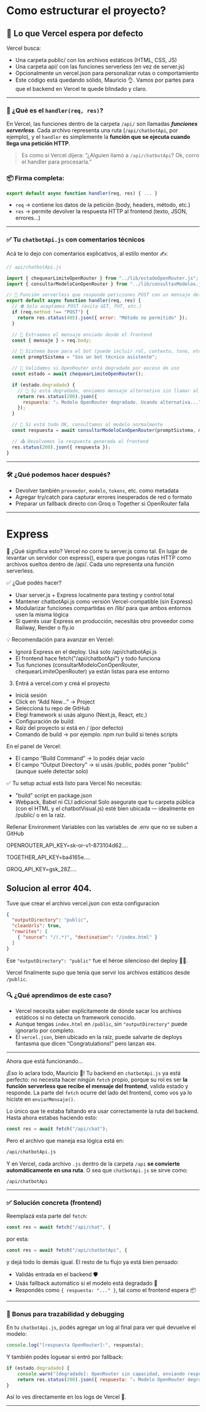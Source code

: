 # Como estructurar el proyecto?

## 🧠 Lo que Vercel espera por defecto

Vercel busca:

- Una carpeta public/ con los archivos estáticos (HTML, CSS, JS)
- Una carpeta api/ con las funciones serverless (en vez de server.js)
- Opcionalmente un vercel.json para personalizar rutas o comportamiento
- Este código está quedando sólido, Mauricio 👌. Vamos por partes para que el backend en Vercel te quede blindado y claro.

---

### 🧠 ¿Qué es el `handler(req, res)`?

En Vercel, las funciones dentro de la carpeta `/api/` son llamadas **_funciones serverless_**. Cada archivo representa una ruta (`/api/chatbotApi`, por ejemplo), y el `handler` es simplemente la **función que se ejecuta cuando llega una petición HTTP**.

> Es como si Vercel dijera: “¿Alguien llamó a `/api/chatbotApi`? Ok, corro el handler para procesarla.”

### 📦 Firma completa:

```js
export default async function handler(req, res) { ... }
```

- `req` → contiene los datos de la petición (body, headers, método, etc.)
- `res` → permite devolver la respuesta HTTP al frontend (texto, JSON, errores...)

---

### ✅ Tu `chatbotApi.js` con comentarios técnicos

Acá te lo dejo con comentarios explicativos, al estilo mentor ✍️:

```js
// api/chatbotApi.js

import { chequearLimiteOpenRouter } from "../lib/estadoOpenRouter.js";
import { consultarModeloConOpenRouter } from "../lib/consultasModelos.js";

// 🔁 Función serverless que responde peticiones POST con un mensaje del modelo
export default async function handler(req, res) {
  // ⛔ Solo aceptamos POST (evita GET, PUT, etc.)
  if (req.method !== "POST") {
    return res.status(405).json({ error: "Método no permitido" });
  }

  // 📝 Extraemos el mensaje enviado desde el frontend
  const { mensaje } = req.body;

  // 🧠 Sistema base para el bot (puede incluir rol, contexto, tono, etc.)
  const promptSistema = "Sos un bot técnico asistente";

  // 🔐 Validamos si OpenRouter está degradado por exceso de uso
  const estado = await chequearLimiteOpenRouter();

  if (estado.degradado) {
    // 🚧 Si está degradado, enviamos mensaje alternativo sin llamar al modelo
    return res.status(200).json({
      respuesta: "⚠️ Modelo OpenRouter degradado. Usando alternativa..."
    });
  }

  // 📡 Si está todo OK, consultamos al modelo normalmente
  const respuesta = await consultarModeloConOpenRouter(promptSistema, mensaje);

  // 📤 Devolvemos la respuesta generada al frontend
  res.status(200).json({ respuesta });
}
```

---

### 🛠️ ¿Qué podemos hacer después?

- Devolver también `proveedor`, `modelo`, `tokens`, etc. como metadata
- Agregar try/catch para capturar errores inesperados de red o formato
- Preparar un fallback directo con Groq o Together si OpenRouter falla

---
# Express

🛑 ¿Qué significa esto?
Vercel no corre tu server.js como tal. En lugar de levantar un servidor con express(), espera que pongas rutas HTTP como archivos sueltos dentro de /api/. Cada uno representa una función serverless.

✅ ¿Qué podés hacer?
- Usar server.js + Express localmente para testing y control total
- Mantener chatbotApi.js como versión Vercel-compatible (sin Express)
- Modularizar funciones compartidas en /lib/ para que ambos entornos usen la misma lógica
- Si querés usar Express en producción, necesitás otro proveedor como Railway, Render o fly.io

💡 Recomendación para avanzar en Vercel:
- Ignorá Express en el deploy. Usá solo /api/chatbotApi.js
- El frontend hace fetch("/api/chatbotApi") y todo funciona
- Tus funciones (consultarModeloConOpenRouter, chequearLimiteOpenRouter) ya están listas para ese entorno


3. Entrá a vercel.com y creá el proyecto
- Iniciá sesión
- Click en “Add New…” → Project
- Seleccioná tu repo de GitHub
- Elegí framework si usás alguno (Next.js, React, etc.)
- Configuración de build:
- Raíz del proyecto si está en / (por defecto)
- Comando de build → por ejemplo: npm run build si tenés scripts


En el panel de Vercel:
- El campo “Build Command” → lo podés dejar vacío
- El campo “Output Directory” → si usás /public, podés poner "public" (aunque suele detectar solo)

✅ Tu setup actual está listo para Vercel
No necesitás:
- "build" script en package.json
- Webpack, Babel ni CLI adicional
Solo asegurate que tu carpeta pública (con el HTML y el chatbotVisual.js) esté bien ubicada — idealmente en /public/ o en la raíz.


Rellenar Environment Variables con las variables de .env que no se suben a GitHub

OPENROUTER_API_KEY=sk-or-v1-873104d62....

TOGETHER_API_KEY=ba4165e....

GROQ_API_KEY=gsk_28Z....


## Solucion al error 404.

Tuve que crear el archivo vercel.json con esta configuracion

```JSON
{
  "outputDirectory": "public",
  "cleanUrls": true,
  "rewrites": [
    { "source": "/(.*)", "destination": "/index.html" }
  ]
}

```

Ese `"outputDirectory": "public"` fue el héroe silencioso del deploy 🦸‍♂️. 

Vercel finalmente supo que tenía que servir los archivos estáticos desde `/public`.



### 🔍 ¿Qué aprendimos de este caso?

- Vercel necesita saber explícitamente de dónde sacar los archivos estáticos si no detecta un framework conocido.
- Aunque tengas `index.html` en `/public`, sin `"outputDirectory"` puede ignorarlo por completo.
- El `vercel.json`, bien ubicado en la raíz, puede salvarte de deploys fantasma que dicen “Congratulations!” pero lanzan `404`.

---

Ahora que está funcionando...  


¡Eso lo aclara todo, Mauricio 👏! Tu backend en `chatbotApi.js` ya está perfecto: no necesita hacer ningún `fetch` propio, porque su rol es ser **la función serverless que recibe el mensaje del frontend**, valida estado y responde. La parte del `fetch` ocurre del lado del frontend, como vos ya lo hiciste en `enviarMensaje()`.

Lo único que te estaba faltando era usar correctamente la ruta del backend. Hasta ahora estabas haciendo esto:

```js
const res = await fetch("/api/chat");
```

Pero el archivo que maneja esa lógica está en:

```txt
/api/chatbotApi.js
```

Y en Vercel, cada archivo `.js` dentro de la carpeta `/api` **se convierte automáticamente en una ruta**. O sea que `chatbotApi.js` se sirve como:

```
/api/chatbotApi
```

---

### ✅ Solución concreta (frontend)

Reemplazá esta parte del `fetch`:

```js
const res = await fetch("/api/chat", {
```

por esta:

```js
const res = await fetch("/api/chatbotApi", {
```

y dejá todo lo demás igual. El resto de tu flujo ya está bien pensado:

- Validás entrada en el backend 🛡️
- Usás fallback automático si el modelo está degradado 🔁
- Respondés como `{ respuesta: "..." }`, tal como el frontend espera 📦

---

### 🧠 Bonus para trazabilidad y debugging

En tu `chatbotApi.js`, podés agregar un log al final para ver qué devuelve el modelo:

```js
console.log("[respuesta OpenRouter]:", respuesta);
```

Y también podés loguear si entró por fallback:

```js
if (estado.degradado) {
    console.warn("[degradado]: OpenRouter sin capacidad, enviando respuesta alternativa");
    return res.status(200).json({ respuesta: "⚠️ Modelo OpenRouter degradado. Usando alternativa..." });
}
```

Así lo ves directamente en los logs de Vercel 🧾.

---

